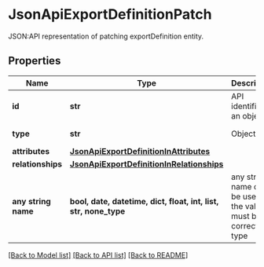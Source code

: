 # JsonApiExportDefinitionPatch

JSON:API representation of patching exportDefinition entity.

## Properties
Name | Type | Description | Notes
------------ | ------------- | ------------- | -------------
**id** | **str** | API identifier of an object | 
**type** | **str** | Object type | defaults to "exportDefinition"
**attributes** | [**JsonApiExportDefinitionInAttributes**](JsonApiExportDefinitionInAttributes.md) |  | [optional] 
**relationships** | [**JsonApiExportDefinitionInRelationships**](JsonApiExportDefinitionInRelationships.md) |  | [optional] 
**any string name** | **bool, date, datetime, dict, float, int, list, str, none_type** | any string name can be used but the value must be the correct type | [optional]

[[Back to Model list]](../README.md#documentation-for-models) [[Back to API list]](../README.md#documentation-for-api-endpoints) [[Back to README]](../README.md)



